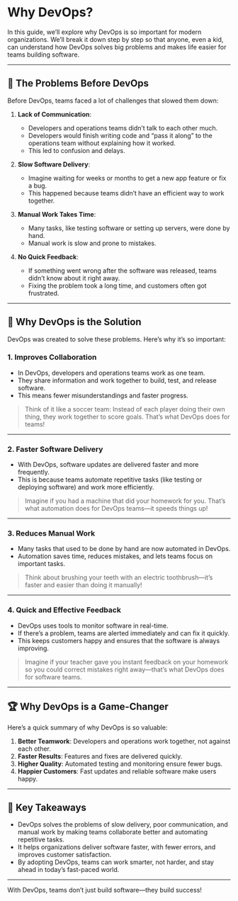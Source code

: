 # Why DevOps?

In this guide, we’ll explore why DevOps is so important for modern organizations. We’ll break it down step by step so that anyone, even a kid, can understand how DevOps solves big problems and makes life easier for teams building software.

---

## 🚧 The Problems Before DevOps

Before DevOps, teams faced a lot of challenges that slowed them down:

1. **Lack of Communication**:
   - Developers and operations teams didn’t talk to each other much.
   - Developers would finish writing code and “pass it along” to the operations team without explaining how it worked.
   - This led to confusion and delays.

2. **Slow Software Delivery**:
   - Imagine waiting for weeks or months to get a new app feature or fix a bug.
   - This happened because teams didn’t have an efficient way to work together.

3. **Manual Work Takes Time**:
   - Many tasks, like testing software or setting up servers, were done by hand.
   - Manual work is slow and prone to mistakes.

4. **No Quick Feedback**:
   - If something went wrong after the software was released, teams didn’t know about it right away.
   - Fixing the problem took a long time, and customers often got frustrated.

---

## 🚀 Why DevOps is the Solution

DevOps was created to solve these problems. Here’s why it’s so important:

### 1. **Improves Collaboration**
   - In DevOps, developers and operations teams work as one team.
   - They share information and work together to build, test, and release software.
   - This means fewer misunderstandings and faster progress.

   > Think of it like a soccer team: Instead of each player doing their own thing, they work together to score goals. That’s what DevOps does for teams!

---

### 2. **Faster Software Delivery**
   - With DevOps, software updates are delivered faster and more frequently.
   - This is because teams automate repetitive tasks (like testing or deploying software) and work more efficiently.

   > Imagine if you had a machine that did your homework for you. That’s what automation does for DevOps teams—it speeds things up!

---

### 3. **Reduces Manual Work**
   - Many tasks that used to be done by hand are now automated in DevOps.
   - Automation saves time, reduces mistakes, and lets teams focus on important tasks.

   > Think about brushing your teeth with an electric toothbrush—it’s faster and easier than doing it manually!

---

### 4. **Quick and Effective Feedback**
   - DevOps uses tools to monitor software in real-time.
   - If there’s a problem, teams are alerted immediately and can fix it quickly.
   - This keeps customers happy and ensures that the software is always improving.

   > Imagine if your teacher gave you instant feedback on your homework so you could correct mistakes right away—that’s what DevOps does for software teams.

---

## 🏆 Why DevOps is a Game-Changer

Here’s a quick summary of why DevOps is so valuable:

1. **Better Teamwork**: Developers and operations work together, not against each other.
2. **Faster Results**: Features and fixes are delivered quickly.
3. **Higher Quality**: Automated testing and monitoring ensure fewer bugs.
4. **Happier Customers**: Fast updates and reliable software make users happy.

---

## 🎯 Key Takeaways

- DevOps solves the problems of slow delivery, poor communication, and manual work by making teams collaborate better and automating repetitive tasks.
- It helps organizations deliver software faster, with fewer errors, and improves customer satisfaction.
- By adopting DevOps, teams can work smarter, not harder, and stay ahead in today’s fast-paced world.

---

With DevOps, teams don’t just build software—they build success!
